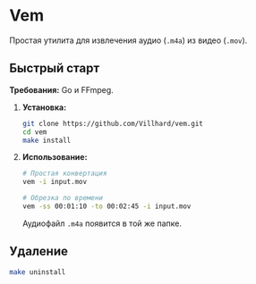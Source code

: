 # Vem

Простая утилита для извлечения аудио (`.m4a`) из видео (`.mov`).

## Быстрый старт

**Требования:** Go и FFmpeg.

1.  **Установка:**
    ```bash
    git clone https://github.com/Villhard/vem.git
    cd vem
    make install
    ```

2.  **Использование:**
    ```bash
    # Простая конвертация
    vem -i input.mov

    # Обрезка по времени
    vem -ss 00:01:10 -to 00:02:45 -i input.mov
    ```
    Аудиофайл `.m4a` появится в той же папке.

## Удаление

```bash
make uninstall
```
